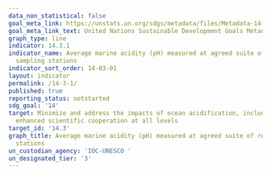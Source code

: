 ```yaml
---
data_non_statistical: false
goal_meta_link: https://unstats.un.org/sdgs/metadata/files/Metadata-14-03-01.pdf
goal_meta_link_text: United Nations Sustainable Development Goals Metadata (pdf 288kB)
graph_type: line
indicator: 14.3.1
indicator_name: Average marine acidity (pH) measured at agreed suite of representative
  sampling stations
indicator_sort_order: 14-03-01
layout: indicator
permalink: /14-3-1/
published: true
reporting_status: notstarted
sdg_goal: '14'
target: Minimize and address the impacts of ocean acidification, including through
  enhanced scientific cooperation at all levels
target_id: '14.3'
graph_title: Average marine acidity (pH) measured at agreed suite of representative sampling
  stations
un_custodian_agency: 'IOC-UNESCO '
un_designated_tier: '3'
---
```

